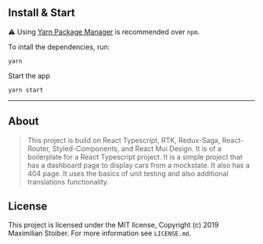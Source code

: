 ## Install & Start

⚠️ Using [Yarn Package Manager](https://yarnpkg.com) is recommended over `npm`.

To intall the dependencies, run:

```shell
yarn
```

Start the app

```shell
yarn start
```

---

## About

> This project is build on React Typescript, RTK, Redux-Saga, React-Router, Styled-Components, and React Mui Design. It is of a boilerplate for a React Typescript project. It is a simple project that has a dashboard page to display cars from a mockstate. It also has a 404 page. It uses the basics of unit testing and also additional translations functionality.

## License

This project is licensed under the MIT license, Copyright (c) 2019 Maximilian Stoiber.
For more information see `LICENSE.md`.
